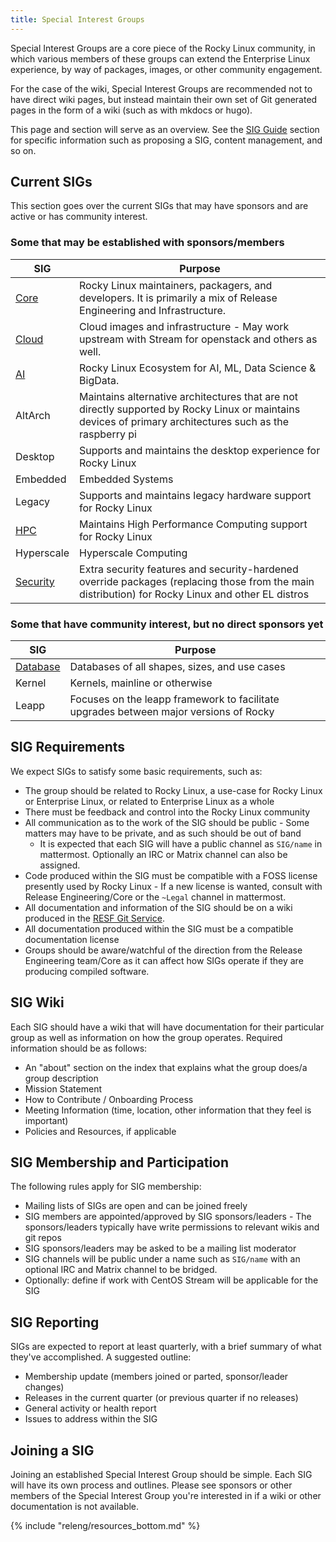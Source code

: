 ```yaml
---
title: Special Interest Groups
---
```


Special Interest Groups are a core piece of the Rocky Linux community, in which
various members of these groups can extend the Enterprise Linux experience, by
way of packages, images, or other community engagement.

For the case of the wiki, Special Interest Groups are recommended not to have
direct wiki pages, but instead maintain their own set of Git generated pages
in the form of a wiki (such as with mkdocs or hugo).

This page and section will serve as an overview. See the [SIG Guide](sig_guide/index.md)
section for specific information such as proposing a SIG, content management,
and so on.

## Current SIGs

This section goes over the current SIGs that may have sponsors and are active or has community interest.

### Some that may be established with sponsors/members

| SIG                                          | Purpose                                                                                                                                                   |
|----------------------------------------------|-----------------------------------------------------------------------------------------------------------------------------------------------------------|
| [Core](https://sig-core.rocky.page)          | Rocky Linux maintainers, packagers, and developers. It is primarily a mix of Release Engineering and Infrastructure.                                      |
| [Cloud](https://sig-cloud.rocky.page/)       | Cloud images and infrastructure - May work upstream with Stream for openstack and others as well.                                                         |
| [AI](https://sig-ai.rocky.page/)             | Rocky Linux Ecosystem for AI, ML, Data Science & BigData.                                                                                                 |
| AltArch                                      | Maintains alternative architectures that are not directly supported by Rocky Linux or maintains devices of primary architectures such as the raspberry pi |
| Desktop                                      | Supports and maintains the desktop experience for Rocky Linux                                                                                             |
| Embedded                                     | Embedded Systems                                                                                                                                          |
| Legacy                                       | Supports and maintains legacy hardware support for Rocky Linux                                                                                            |
| [HPC](https://sig-hpc.rocky.page/)           | Maintains High Performance Computing support for Rocky Linux                                                                                              |
| Hyperscale                                   | Hyperscale Computing                                                                                                                                      |
| [Security](https://sig-security.rocky.page/) | Extra security features and security-hardened override packages (replacing those from the main distribution) for Rocky Linux and other EL distros         |

### Some that have community interest, but no direct sponsors yet

| SIG                                         | Purpose                                                                                          |
|---------------------------------------------|--------------------------------------------------------------------------------------------------|
| [Database](https://sig-database.rocky.page) | Databases of all shapes, sizes, and use cases                                                    |
| Kernel                                      | Kernels, mainline or otherwise                                                                   |
| Leapp                                       | Focuses on the leapp framework to facilitate upgrades between major versions of Rocky            |

## SIG Requirements

We expect SIGs to satisfy some basic requirements, such as:

* The group should be related to Rocky Linux, a use-case for Rocky Linux or Enterprise Linux, or related to Enterprise Linux as a whole
* There must be feedback and control into the Rocky Linux community
* All communication as to the work of the SIG should be public - Some matters may have to be private, and as such should be out of band
    * It is expected that each SIG will have a public channel as `SIG/name` in mattermost. Optionally an IRC or Matrix channel can also be assigned.
* Code produced within the SIG must be compatible with a FOSS license presently used by Rocky Linux - If a new license is wanted, consult with Release Engineering/Core or the `~Legal` channel in mattermost.
* All documentation and information of the SIG should be on a wiki produced in the [RESF Git Service](https://git.resf.org).
* All documentation produced within the SIG must be a compatible documentation license
* Groups should be aware/watchful of the direction from the Release Engineering team/Core as it can affect how SIGs operate if they are producing compiled software.

## SIG Wiki

Each SIG should have a wiki that will have documentation for their particular group as well as information on how the group operates. Required information should be as follows:

* An "about" section on the index that explains what the group does/a group description
* Mission Statement
* How to Contribute / Onboarding Process
* Meeting Information (time, location, other information that they feel is important)
* Policies and Resources, if applicable

## SIG Membership and Participation

The following rules apply for SIG membership:

* Mailing lists of SIGs are open and can be joined freely
* SIG members are appointed/approved by SIG sponsors/leaders - The sponsors/leaders typically have write permissions to relevant wikis and git repos
* SIG sponsors/leaders may be asked to be a mailing list moderator
* SIG channels will be public under a name such as `SIG/name` with an optional IRC and Matrix channel to be bridged.
* Optionally: define if work with CentOS Stream will be applicable for the SIG

## SIG Reporting

SIGs are expected to report at least quarterly, with a brief summary of what they've accomplished. A suggested outline:

* Membership update (members joined or parted, sponsor/leader changes)
* Releases in the current quarter (or previous quarter if no releases)
* General activity or health report
* Issues to address within the SIG

## Joining a SIG

Joining an established Special Interest Group should be simple. Each SIG will
have its own process and outlines. Please see sponsors or other members of the
Special Interest Group you're interested in if a wiki or other documentation
is not available.

{% include "releng/resources_bottom.md" %}
